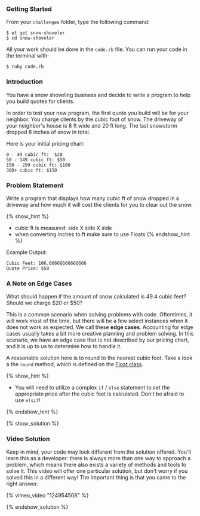 ### Getting Started

From your `challenges` folder, type the following command:

```
$ et get snow-shoveler
$ cd snow-shoveler
```

All your work should be done in the `code.rb` file. You can run your code in the terminal with:

```
$ ruby code.rb
```

### Introduction

You have a snow shoveling business and decide to write a program to help
you build quotes for clients.

In order to test your new program, the first quote you build will be for your
neighbor. You charge clients by the cubic foot of snow. The driveway of your neighbor's house
is 8 ft wide and 20 ft long. The last snowstorm dropped 8 inches of snow in total.

Here is your initial pricing chart:

```no-highlight
0 - 49 cubic ft:  $20
50 - 149 cubic ft: $50
150 - 299 cubic ft: $100
300+ cubic ft: $150
```

### Problem Statement

Write a program that displays how many cubic ft of snow dropped
in a driveway and how much it will cost the clients for you to
clear out the snow.

{% show_hint %}
- cubic ft is measured: side X side X side
- when converting inches to ft make sure to use Floats
{% endshow_hint %}

Example Output:

```no-highlight
Cubic Feet: 106.66666666666666
Quote Price: $50
```


### A Note on Edge Cases

What should happen if the amount of snow calculated is 49.4 cubic feet?
Should we charge $20 or $50?

This is a common scenario when solving problems with code. Oftentimes, it will work most of the time, but there will be a few select instances when it does not work as expected.  We call these **edge cases**.  Accounting for edge cases usually takes a bit more creative planning and problem solving.  In this scenario, we have an edge case that is not described by our pricing chart, and it is up to us
to determine how to handle it.

A reasonable solution here is to round to the nearest cubic foot. Take a
look a the `round` method, which is defined on the
[Float class](http://ruby-doc.org/core-2.1.2/Float.html#method-i-round).

{% show_hint %}

* You will need to utilize a complex `if` / `else` statement to set the
  appropriate price after the cubic feet is calculated.  Don't be afraid to use `elsif`!

{% endshow_hint %}


{% show_solution %}

### Video Solution

Keep in mind, your code may look different from the solution offered.  You'll learn this as a developer: there is always more than one way to approach a problem, which means there also exists a variety of methods and tools to solve it.  This video will offer one particular solution, but don't worry if you solved this in a different way!  The important thing is that you came to the right answer.

{% vimeo_video "124954508" %}

{% endshow_solution %}
